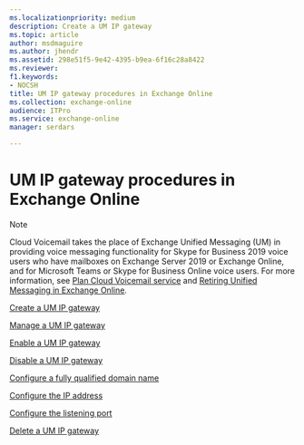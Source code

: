 ```yaml
---
ms.localizationpriority: medium
description: Create a UM IP gateway
ms.topic: article
author: msdmaguire
ms.author: jhendr
ms.assetid: 298e51f5-9e42-4395-b9ea-6f16c28a8422
ms.reviewer: 
f1.keywords:
- NOCSH
title: UM IP gateway procedures in Exchange Online
ms.collection: exchange-online
audience: ITPro
ms.service: exchange-online
manager: serdars

---
```


# UM IP gateway procedures in Exchange Online

> [!NOTE]
> Cloud Voicemail takes the place of Exchange Unified Messaging (UM) in providing voice messaging functionality for Skype for Business 2019 voice users who have mailboxes on Exchange Server 2019 or Exchange Online, and for Microsoft Teams or Skype for Business Online voice users. For more information, see [Plan Cloud Voicemail service](/skypeforbusiness/hybrid/plan-cloud-voicemail) and [Retiring Unified Messaging in Exchange Online](https://techcommunity.microsoft.com/t5/Exchange-Team-Blog/Retiring-Unified-Messaging-in-Exchange-Online/ba-p/608991).

[Create a UM IP gateway](create-um-ip-gateway.md)

[Manage a UM IP gateway](manage-um-ip-gateway.md)

[Enable a UM IP gateway](enable-um-ip-gateway.md)

[Disable a UM IP gateway](disable-um-ip-gateway.md)

[Configure a fully qualified domain name](configure-fully-qualified-domain-name.md)

[Configure the IP address](configure-ip-address.md)

[Configure the listening port](configure-listening-port.md)

[Delete a UM IP gateway](delete-um-ip-gateway.md)
